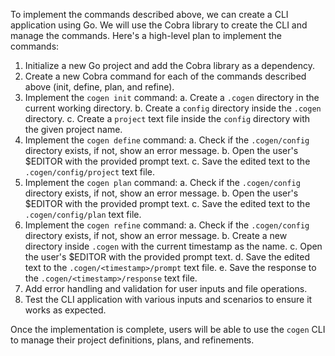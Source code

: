 To implement the commands described above, we can create a CLI application using Go. We will use the Cobra library to create the CLI and manage the commands. Here's a high-level plan to implement the commands:

1. Initialize a new Go project and add the Cobra library as a dependency.
2. Create a new Cobra command for each of the commands described above (init, define, plan, and refine).
3. Implement the `cogen init` command:
   a. Create a `.cogen` directory in the current working directory.
   b. Create a `config` directory inside the `.cogen` directory.
   c. Create a `project` text file inside the `config` directory with the given project name.
4. Implement the `cogen define` command:
   a. Check if the `.cogen/config` directory exists, if not, show an error message.
   b. Open the user's $EDITOR with the provided prompt text.
   c. Save the edited text to the `.cogen/config/project` text file.
5. Implement the `cogen plan` command:
   a. Check if the `.cogen/config` directory exists, if not, show an error message.
   b. Open the user's $EDITOR with the provided prompt text.
   c. Save the edited text to the `.cogen/config/plan` text file.
6. Implement the `cogen refine` command:
   a. Check if the `.cogen/config` directory exists, if not, show an error message.
   b. Create a new directory inside `.cogen` with the current timestamp as the name.
   c. Open the user's $EDITOR with the provided prompt text.
   d. Save the edited text to the `.cogen/<timestamp>/prompt` text file.
   e. Save the response to the `.cogen/<timestamp>/response` text file.
7. Add error handling and validation for user inputs and file operations.
8. Test the CLI application with various inputs and scenarios to ensure it works as expected.

Once the implementation is complete, users will be able to use the `cogen` CLI to manage their project definitions, plans, and refinements.